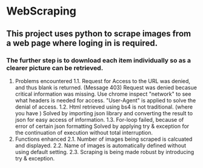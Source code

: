 # WebScraping
## This project uses python to scrape images from a web page where loging in is required.
### The further step is to download each item individually so as a clearer picture can be retrieved.
1. Problems encountered
1.1. Request for Access to the URL was denied, and thus blank is returned. (Message 403)
     Request was denied becasue critical information was missing. Use chrome inspect "network" to see what headers is needed for access.    "User-Agent" is applied to solve the denial of access. 
1.2. Html retrieved using bs4 is not traditional. (where you have <img src="">) 
     Solved by importing json library and converting the result to json for easy access of information.
1.3. For-loop failed, because of error of certain json formatting
     Solved by applying try & exception for the continuation of execution without total interruption. 
2. Functions enhanced
2.1. Number of images being scraped is calcuated and displayed. 
2.2. Name of images is automatically defined without using default setting.
2.3. Scraping is being made robust by introducing try & exception. 
